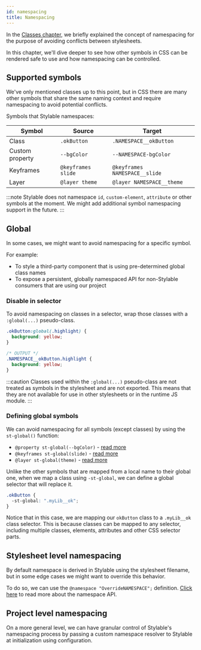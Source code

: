 ```yaml
---
id: namespacing
title: Namespacing
---
```


In the [Classes chapter](./class.mdx#resolve-global-conflicts), we briefly explained the concept of namespacing for the purpose of avoiding conflicts between stylesheets.

In this chapter, we'll dive deeper to see how other symbols in CSS can be rendered safe to use and how namespacing can be controlled.

## Supported symbols

We've only mentioned classes up to this point, but in CSS there are many other symbols that share the same naming context and require namespacing to avoid potential conflicts.

Symbols that Stylable namespaces:

| Symbol          | Source             | Target                        |
| --------------- | ------------------ | ----------------------------- |
| Class           | `.okButton`        | `.NAMESPACE__okButton`        |
| Custom property | `--bgColor`        | `--NAMESPACE-bgColor`         |
| Keyframes       | `@keyframes slide` | `@keyframes NAMESPACE__slide` |
| Layer           | `@layer theme`     | `@layer NAMESPACE__theme`     |

:::note
Stylable does not namespace `id`, `custom-element`, `attribute` or other symbols at the moment. We might add additional symbol namespacing support in the future.
:::

## Global

In some cases, we might want to avoid namespacing for a specific symbol.

For example:

- To style a third-party component that is using pre-determined global class names
- To expose a persistent, globally namespaced API for non-Stylable consumers that are using our project

### Disable in selector

To avoid namespacing on classes in a selector, wrap those classes with a `:global(...)` pseudo-class.

```css
.okButton:global(.highlight) {
  background: yellow;
}

/* OUTPUT */
.NAMESPACE__okButton.highlight {
  background: yellow;
}
```

:::caution
Classes used within the `:global(...)` pseudo-class are not treated as symbols in the stylesheet and are not exported. This means that they are not available for use in other stylesheets or in the runtime JS module.
:::

### Defining global symbols

We can avoid namespacing for all symbols (except classes) by using the `st-global()` function:

- `@property st-global(--bgColor)` - [read more](../../references/css-vars#use-a-global-custom-property)
- `@keyframes st-global(slide)` - [read more](../../references/keyframes#global-keyframes)
- `@layer st-global(theme)` - [read more](../../references/layer#disable-namespace)

Unlike the other symbols that are mapped from a local name to their global one, when we map a class using `-st-global`, we can define a global selector that will replace it.

```css
.okButton {
  -st-global: ".myLib__ok";
}
```

Notice that in this case, we are mapping our `okButton` class to a `.myLib__ok` class selector. This is because classes can be mapped to any selector, including multiple classes, elements, attributes and other CSS selector parts.

<!-- TODO: expand on -st-global outcomes in the runtime api and link to it here -->

## Stylesheet level namespacing

By default namespace is derived in Stylable using the stylesheet filename, but in some edge cases we might want to override this behavior.

To do so, we can use the `@namespace "OverrideNAMESPACE";` definition. [Click here](../../references/namespace.md) to read more about the namespace API.

## Project level namespacing

On a more general level, we can have granular control of Stylable's namespacing process by passing a custom namespace resolver to Stylable at initialization using configuration.

<!-- TODO: create stylable.config entry and link to it -->
